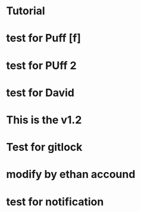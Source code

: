 # Tutorial

# test for Puff [f]
# test for PUff 2 
# test for David


# This is the v1.2

# Test for gitlock 

# modify by ethan accound
# test for notification 
